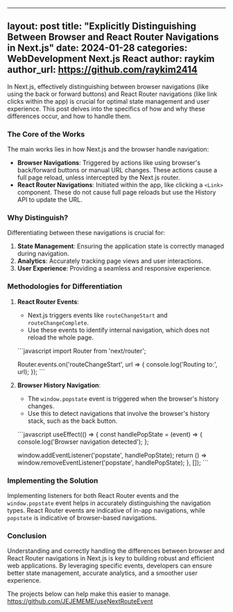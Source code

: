 
---
layout: post
title:  "Explicitly Distinguishing Between Browser and React Router Navigations in Next.js"
date:   2024-01-28
categories: WebDevelopment Next.js React
author: raykim
author_url: https://github.com/raykim2414
---

In Next.js, effectively distinguishing between browser navigations (like using the back or forward buttons) and React Router navigations (like link clicks within the app) is crucial for optimal state management and user experience. This post delves into the specifics of how and why these differences occur, and how to handle them.

### The Core of the Works

The main works lies in how Next.js and the browser handle navigation:

- **Browser Navigations**: Triggered by actions like using browser's back/forward buttons or manual URL changes. These actions cause a full page reload, unless intercepted by the Next.js router.
- **React Router Navigations**: Initiated within the app, like clicking a `<Link>` component. These do not cause full page reloads but use the History API to update the URL.

### Why Distinguish?

Differentiating between these navigations is crucial for:

1. **State Management**: Ensuring the application state is correctly managed during navigation.
2. **Analytics**: Accurately tracking page views and user interactions.
3. **User Experience**: Providing a seamless and responsive experience.

### Methodologies for Differentiation

1. **React Router Events**:
   - Next.js triggers events like `routeChangeStart` and `routeChangeComplete`.
   - Use these events to identify internal navigation, which does not reload the whole page.

   \```javascript
   import Router from 'next/router';

   Router.events.on('routeChangeStart', url => {
     console.log('Routing to:', url);
   });
   \```

2. **Browser History Navigation**:
   - The `window.popstate` event is triggered when the browser's history changes.
   - Use this to detect navigations that involve the browser's history stack, such as the back button.

   \```javascript
   useEffect(() => {
     const handlePopState = (event) => {
       console.log('Browser navigation detected');
     };

     window.addEventListener('popstate', handlePopState);
     return () => window.removeEventListener('popstate', handlePopState);
   }, []);
   \```

### Implementing the Solution

Implementing listeners for both React Router events and the `window.popstate` event helps in accurately distinguishing the navigation types. React Router events are indicative of in-app navigations, while `popstate` is indicative of browser-based navigations.

### Conclusion

Understanding and correctly handling the differences between browser and React Router navigations in Next.js is key to building robust and efficient web applications. By leveraging specific events, developers can ensure better state management, accurate analytics, and a smoother user experience.

The projects below can help make this easier to manage.
https://github.com/JEJEMEME/useNextRouteEvent
